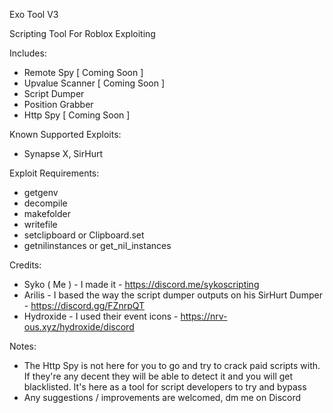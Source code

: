 Exo Tool V3

Scripting Tool For Roblox Exploiting

Includes:
- Remote Spy [ Coming Soon ]
- Upvalue Scanner [ Coming Soon ]
- Script Dumper
- Position Grabber
- Http Spy [ Coming Soon ]

Known Supported Exploits:
- Synapse X, SirHurt

Exploit Requirements:
- getgenv
- decompile
- makefolder
- writefile
- setclipboard or Clipboard.set
- getnilinstances or get_nil_instances

Credits:
- Syko ( Me ) - I made it - https://discord.me/sykoscripting
- Arilis - I based the way the script dumper outputs on his SirHurt Dumper - https://discord.gg/FZnrpQT
- Hydroxide - I used their event icons - https://nrv-ous.xyz/hydroxide/discord

Notes:
- The Http Spy is not here for you to go and try to crack paid scripts with. If they're any decent they will be able to detect it and you will get blacklisted. It's here as a tool for script developers to try and bypass
- Any suggestions / improvements are welcomed, dm me on Discord
